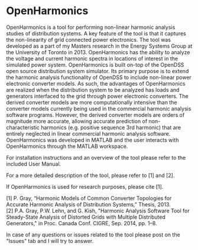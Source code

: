 # OpenHarmonics

OpenHarmonics is a tool for performing non-linear harmonic analysis studies of distribution systems. A key feature of the tool is that it captures the non-linearity of grid connected power electronics. The tool was developed as a part of my Masters research in the Energy Systems Group at the University of Toronto in 2013. OpenHarmonics has the ability to analyze the voltage and current harmonic spectra in locations of interest in the simulated power system. OpenHarmonics is built on-top of the OpenDSS open source distribution system simulator. Its primary purpose is to extend the harmonic analysis functionality of OpenDSS to include non-linear power electronic converter models. As such, the advantages of OpenHarmonics are realized when the distribution system to be analyzed has loads and generators interfaced to the grid through power electronic converters. The derived converter models are more computationally intensive than the converter models currently being used in the commercial harmonic analysis software programs. However, the derived converter models are orders of magnitude more accurate, allowing accurate prediction of non-characteristic harmonics (e.g. positive sequence 3rd harmonic) that are entirely neglected in linear commercial harmonic analysis software. OpenHarmonics was developed in MATLAB and the user interacts with OpenHarmonics through the MATLAB workspace.

For installation instructions and an overview of the tool please refer to the included User Manual. 

For a more detailed description of the tool, please refer to [1] and [2].

If OpenHarmonics is used for research purposes, please cite [1].

[1] P. Gray, “Harmonic Models of Common Converter Topologies for Accurate Harmonic Analysis of Distribution Systems,” Thesis, 2013.  
[2] P.A. Gray, P.W. Lehn, and G. Kish, "Harmonic Analysis Software Tool for Steady-State Analysis of Distorted Grids with Multiple Distributed Generators," in Proc. Canada Conf.
CIGRE, Sep. 2014, pp. 1–8.

In case of any questions or issues related to the tool please post on the "Issues" tab and I will try to answer.
